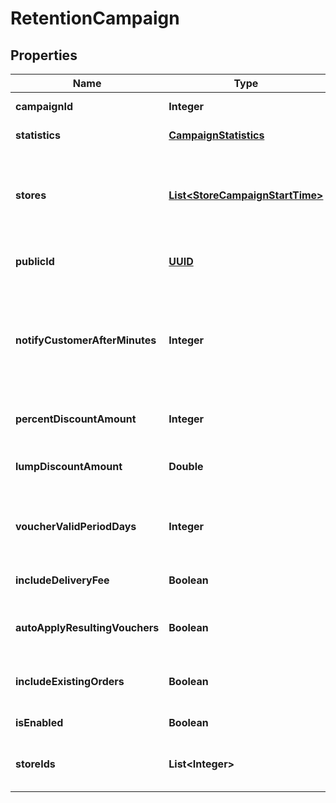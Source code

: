 
# RetentionCampaign

## Properties
Name | Type | Description | Notes
------------ | ------------- | ------------- | -------------
**campaignId** | **Integer** | Id of campaign |  [optional]
**statistics** | [**CampaignStatistics**](CampaignStatistics.md) | Statistics of campaign |  [optional]
**stores** | [**List&lt;StoreCampaignStartTime&gt;**](StoreCampaignStartTime.md) | Stores this campaign applies to with campaign start time in Utc |  [optional]
**publicId** | [**UUID**](UUID.md) | Permanent reference to the item. |  [optional]
**notifyCustomerAfterMinutes** | **Integer** | Time in minutes, after which customer will receive retention voucher if he/she does not order |  [optional]
**percentDiscountAmount** | **Integer** | Discount amount in percents |  [optional]
**lumpDiscountAmount** | **Double** | Discount amount in sum of money |  [optional]
**voucherValidPeriodDays** | **Integer** | Number of days for which the voucher will be valid. |  [optional]
**includeDeliveryFee** | **Boolean** | Discount will include delivery fee |  [optional]
**autoApplyResultingVouchers** | **Boolean** | Automatically apply resulting vouchers |  [optional]
**includeExistingOrders** | **Boolean** | Campaign will apply to existing orders |  [optional]
**isEnabled** | **Boolean** | Is campaign enabled |  [optional]
**storeIds** | **List&lt;Integer&gt;** | Ids of stores this campaign applies to |  [optional]



